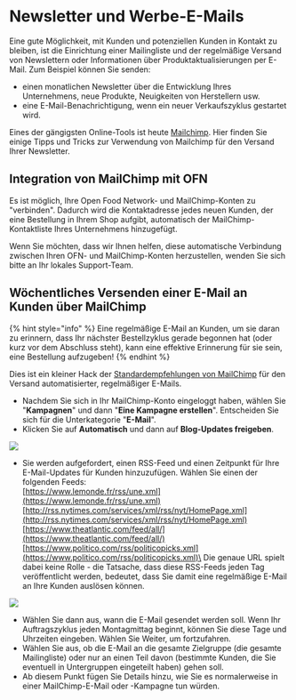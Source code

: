 # Newsletter und Werbe-E-Mails

Eine gute Möglichkeit, mit Kunden und potenziellen Kunden in Kontakt zu bleiben, ist die Einrichtung einer Mailingliste und der regelmäßige Versand von Newslettern oder Informationen über Produktaktualisierungen per E-Mail. Zum Beispiel können Sie senden:

* einen monatlichen Newsletter über die Entwicklung Ihres Unternehmens, neue Produkte, Neuigkeiten von Herstellern usw.
* eine E-Mail-Benachrichtigung, wenn ein neuer Verkaufszyklus gestartet wird.

Eines der gängigsten Online-Tools ist heute [Mailchimp](https://mailchimp.com/). Hier finden Sie einige Tipps und Tricks zur Verwendung von Mailchimp für den Versand Ihrer Newsletter.

## Integration von MailChimp mit OFN

Es ist möglich, Ihre Open Food Network- und MailChimp-Konten zu "verbinden". Dadurch wird die Kontaktadresse jedes neuen Kunden, der eine Bestellung in Ihrem Shop aufgibt, automatisch der MailChimp-Kontaktliste Ihres Unternehmens hinzugefügt.

Wenn Sie möchten, dass wir Ihnen helfen, diese automatische Verbindung zwischen Ihren OFN- und MailChimp-Konten herzustellen, wenden Sie sich bitte an Ihr lokales Support-Team.

## Wöchentliches Versenden einer E-Mail an Kunden über MailChimp

{% hint style="info" %}
Eine regelmäßige E-Mail an Kunden, um sie daran zu erinnern, dass Ihr nächster Bestellzyklus gerade begonnen hat (oder kurz vor dem Abschluss steht), kann eine effektive Erinnerung für sie sein, eine Bestellung aufzugeben!
{% endhint %}

Dies ist ein kleiner Hack der [Standardempfehlungen von MailChimp](https://mailchimp.com/de/help/share-your-blog-posts-with-mailchimp/) für den Versand automatisierter, regelmäßiger E-Mails.

* Nachdem Sie sich in Ihr MailChimp-Konto eingeloggt haben, wählen Sie "**Kampagnen**" und dann "**Eine Kampagne erstellen**". Entscheiden Sie sich für die Unterkategorie "**E-Mail**".
* Klicken Sie auf **Automatisch** und dann auf **Blog-Updates freigeben**.

![](../.gitbook/assets/mailchimp1.png)

* Sie werden aufgefordert, einen RSS-Feed und einen Zeitpunkt für Ihre E-Mail-Updates für Kunden hinzuzufügen. Wählen Sie einen der folgenden Feeds:\
  [https://www.lemonde.fr/rss/une.xml](https://www.lemonde.fr/rss/une.xml) [http://rss.nytimes.com/services/xml/rss/nyt/HomePage.xml](http://rss.nytimes.com/services/xml/rss/nyt/HomePage.xml) [https://www.theatlantic.com/feed/all/](https://www.theatlantic.com/feed/all/) [https://www.politico.com/rss/politicopicks.xml](https://www.politico.com/rss/politicopicks.xml)\
  Die genaue URL spielt dabei keine Rolle - die Tatsache, dass diese RSS-Feeds jeden Tag veröffentlicht werden, bedeutet, dass Sie damit eine regelmäßige E-Mail an Ihre Kunden auslösen können.

![](<../.gitbook/assets/mailchimp2 (1).png>)

* Wählen Sie dann aus, wann die E-Mail gesendet werden soll. Wenn Ihr Auftragszyklus jeden Montagmittag beginnt, können Sie diese Tage und Uhrzeiten eingeben. Wählen Sie Weiter, um fortzufahren.
* Wählen Sie aus, ob die E-Mail an die gesamte Zielgruppe (die gesamte Mailingliste) oder nur an einen Teil davon (bestimmte Kunden, die Sie eventuell in Untergruppen eingeteilt haben) gehen soll.
* Ab diesem Punkt fügen Sie Details hinzu, wie Sie es normalerweise in einer MailChimp-E-Mail oder -Kampagne tun würden.
